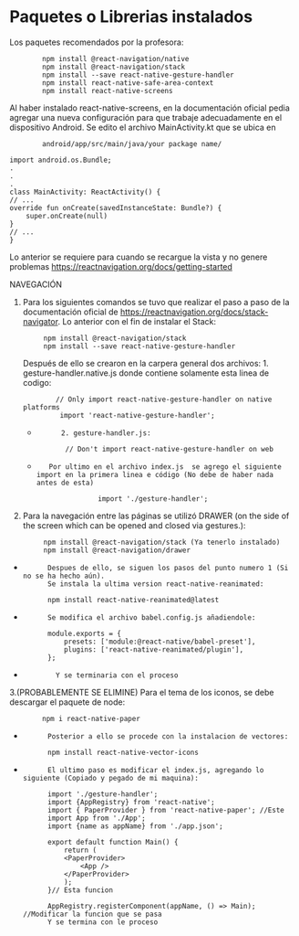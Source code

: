 # Paquetes o Librerias instalados

Los paquetes recomendados por la profesora:
            
            npm install @react-navigation/native 
            npm install @react-navigation/stack 
            npm install --save react-native-gesture-handler 
            npm install react-native-safe-area-context 
            npm install react-native-screens

Al haber instalado react-native-screens, en la documentación oficial pedia agregar una nueva configuración para que trabaje adecuadamente en el dispositivo Android. Se edito el archivo MainActivity.kt que se ubica en

            android/app/src/main/java/your package name/

    import android.os.Bundle;
    .
    .
    .
    class MainActivity: ReactActivity() {
    // ...
    override fun onCreate(savedInstanceState: Bundle?) {
        super.onCreate(null)
    }
    // ...
    }

Lo anterior se requiere para cuando se recargue la vista y no genere problemas
https://reactnavigation.org/docs/getting-started

NAVEGACIÓN
1. Para los siguientes comandos se tuvo que realizar el paso a paso de la documentación oficial de  https://reactnavigation.org/docs/stack-navigator. Lo anterior con el fin de instalar el Stack:

            npm install @react-navigation/stack 
            npm install --save react-native-gesture-handler 

   Después de ello se crearon en la carpera general dos archivos:
               1. gesture-handler.native.js donde contiene solamente esta linea de codigo:

               // Only import react-native-gesture-handler on native platforms
                import 'react-native-gesture-handler';
   *
               2. gesture-handler.js:
   
                // Don't import react-native-gesture-handler on web
   *
            Por ultimo en el archivo index.js  se agrego el siguiente import en la primera linea e código (No debe de haber nada antes de esta)

                        import './gesture-handler';

4. Para la navegación entre las páginas se utilizó DRAWER (on the side of the screen which can be opened and closed via gestures.):
   
            npm install @react-navigation/stack (Ya tenerlo instalado)
            npm install @react-navigation/drawer
*
            Despues de ello, se siguen los pasos del punto numero 1 (Si no se ha hecho aún).
            Se instala la ultima version react-native-reanimated:
            
            npm install react-native-reanimated@latest
            
*
            Se modifica el archivo babel.config.js añadiendole:
            
            module.exports = {
                presets: ['module:@react-native/babel-preset'],
                plugins: ['react-native-reanimated/plugin'],
            };
            
*
              Y se terminaria con el proceso
3.(PROBABLEMENTE SE ELIMINE) Para el tema de los iconos, se debe descargar el paquete de node:

            npm i react-native-paper
*
            Posterior a ello se procede con la instalacion de vectores:
            
            npm install react-native-vector-icons           
*
            El ultimo paso es modificar el index.js, agregando lo siguiente (Copiado y pegado de mi maquina):
            
            import './gesture-handler';
            import {AppRegistry} from 'react-native';
            import { PaperProvider } from 'react-native-paper'; //Este
            import App from './App';
            import {name as appName} from './app.json';

            export default function Main() {
                return (
                <PaperProvider>
                    <App />
                </PaperProvider>
                );
            }// Esta funcion
            
            AppRegistry.registerComponent(appName, () => Main); //Modificar la funcion que se pasa
            Y se termina con le proceso
